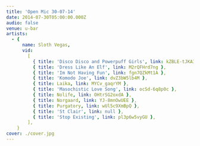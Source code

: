 ```yaml
---
title: 'Open Mic 30-07-14'
date: 2014-07-30T05:00:00.000Z
audio: false
venue: u-bar
artists:
  - {
      name: Sloth Vegas,
      vid:
        [
          { title: 'Disco Disco and Powerpuff Girls', link: kZBLE-tJKAI },
          { title: 'Dress Like An Elf', link: M2rQFHrd7ng },
          { title: 'Im Not Having Fun', link: fgn7QZkMt1A },
          { title: 'Komodo Joe', link: dvZ3bW5lb4M },
          { title: Laika, link: MYCv_gaqrYM },
          { title: 'Masochistic Love Song', link: ocSd-6q8p0c },
          { title: Nolife, link: OHtrSG2oxdA },
          { title: Norgaard, link: YJ-8mnOwUEE },
          { title: Purgatory, link: wUl5c9XmBpQ },
          { title: 'St Clair', link: null },
          { title: 'Stop Existing', link: pl3p6w5vyGU },
        ],
    }
cover: ./cover.jpg
---
```

